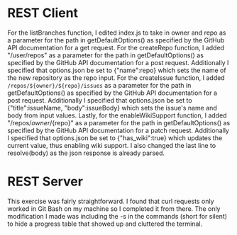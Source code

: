 # REST Client
For the listBranches function, I edited index.js to take in owner and repo as a parameter for the path in getDefaultOptions() as specified by the GitHub API documentation for a get request.
For the createRepo function, I added "/user/repos" as a parameter for the path in getDefaultOptions() as specified by the GitHub API documentation for a post request. Additionally I specified that options.json be set to {"name":repo} which sets the name of the new repository as the repo input.
For the createIssue function, I added `/repos/${owner}/${repo}/issues` as a parameter for the path in getDefaultOptions() as specified by the GitHub API documentation for a post request. Additionally I specified that options.json be set to {"title":issueName, "body":issueBody} which sets the issue's name and body from input values.
Lastly, for the enableWikiSupport function, I added "/repos/${owner}/${repo}" as a parameter for the path in getDefaultOptions() as specified by the GitHub API documentation for a patch request. Additionally I specified that options.json be set to {"has_wiki":true} which updates the current value, thus enabling wiki support. I also changed the last line to resolve(body) as the json response is already parsed.

# REST Server
This exercise was fairly straightforward. I found that curl requests only worked in Git Bash on my machine so I completed it from there. The only modification I made was including the -s in the commands (short for silent) to hide a progress table that showed up and cluttered the terminal.
